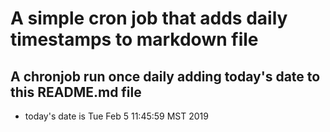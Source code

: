 A simple cron job that adds daily timestamps to markdown file
============================================================
## A chronjob run once daily adding today's date to this README.md file
* today's date is Tue Feb  5 11:45:59 MST 2019
